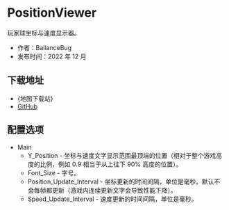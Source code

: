 # PositionViewer

玩家球坐标与速度显示器。

- 作者：BallanceBug
- 发布时间：2022 年 12 月

## 下载地址

- {地图下载站}
- [GitHub](https://github.com/Xenapte/MyBMLMods)

## 配置选项

- Main
  * Y_Position - 坐标与速度文字显示范围最顶端的位置（相对于整个游戏高度的比例，例如 0.9 相当于从上往下 90% 高度的位置）。
  * Font_Size - 字号。
  * Position_Update_Interval - 坐标更新的时间间隔，单位是毫秒。默认不会每帧都更新（游戏内连续更新文字会导致性能下降）。
  * Speed_Update_Interval - 速度更新的时间间隔，单位是毫秒。

